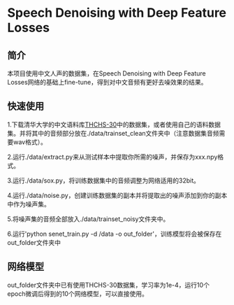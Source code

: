 # Speech Denoising with Deep Feature Losses
## 简介
本项目使用中文人声的数据集，在Speech Denoising with Deep Feature Losses网络的基础上fine-tune，得到对中文音频有更好去噪效果的结果。
## 快速使用
1.下载清华大学的中文语料库[THCHS-30](http://www.openslr.org/18/)中的数据集，或者使用自己的语料数据集。并将其中的音频部分放在./data/trainset_clean文件夹中（注意数据集音频需要wav格式）。

2.运行./data/extract.py来从测试样本中提取你所需的噪声，并保存为xxx.npy格式。

3.运行./data/sox.py，将训练数据集中的音频调整为网络适用的32bit。

4.运行./data/noise.py，创建训练数据集的副本并将提取出的噪声添加到你的副本中作为噪声集。

5.将噪声集的音频全部放入./data/trainset_noisy文件夹中。

6.运行'python senet_train.py -d /data  -o out_folder'，训练模型将会被保存在out_folder文件夹中
## 网络模型
out_folder文件夹中已有使用THCHS-30数据集，学习率为1e-4，运行10个epoch微调后得到的10个网络模型，可以直接使用。
